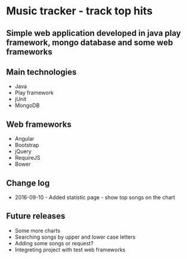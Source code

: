 <h1>Music tracker - track top hits</h1>
<h2>Simple web application developed in java play framework, mongo database and some web frameworks</h2>
<h2>Main technologies</h2>
<ul>
<li>Java</li>
<li>Play framework</li>
<li>jUnit</li>
<li>MongoDB</li>
</ul>
<h2>Web frameworks</h2>
<ul>
<li>Angular</li>
<li>Bootstrap</li>
<li>jQuery</li>
<li>RequireJS</li>
<li>Bower</li>
</ul>
<h2>Change log</h2>
<ul>
    <li>2016-09-10 - Added statistic page - show top songs on the chart</li>
</ul>
<h2>Future releases</h2>
<ul>
    <li>Some more charts</li>
    <li>Searching songs by upper and lower case letters</li>
    <li>Adding some songs or request?</li>
    <li>Integreting project with test web frameworks</li>
</ul>
